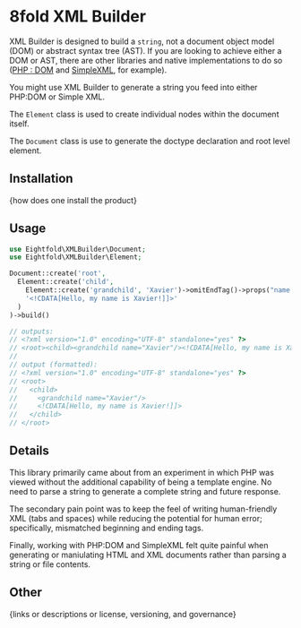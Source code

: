 # 8fold XML Builder

XML Builder is designed to build a `string`, not a document object model (DOM)
or abstract syntax tree (AST). If you are looking to achieve either a DOM or AST,
there are other libraries and native implementations to do so
([PHP : DOM](https://www.php.net/manual/en/simplexml.examples-basic.php) and [SimpleXML](https://www.php.net/manual/en/simplexml.examples-basic.php), for example).

You might use XML Builder to generate a string you feed into either PHP:DOM or Simple XML.

The `Element` class is used to create individual nodes within the document itself.

The `Document` class is use to generate the doctype declaration and root level element.

## Installation

{how does one install the product}

## Usage

```php
use Eightfold\XMLBuilder\Document;
use Eightfold\XMLBuilder\Element;

Document::create('root',
  Element::create('child',
  	Element::create('grandchild', 'Xavier')->omitEndTag()->props("name Xavier"),
  	'<!CDATA[Hello, my name is Xavier!]]>'
  )
)->build()

// outputs:
// <?xml version="1.0" encoding="UTF-8" standalone="yes" ?>
// <root><child><grandchild name="Xavier"/><!CDATA[Hello, my name is Xavier!]]></child></root>
//
// output (formatted):
// <?xml version="1.0" encoding="UTF-8" standalone="yes" ?>
// <root>
//   <child>
//     <grandchild name="Xavier"/>
//     <!CDATA[Hello, my name is Xavier!]]>
//   </child>
// </root>
```

## Details

This library primarily came about from an experiment in which PHP was viewed
without the additional capability of being a template engine. No need to parse a
string to generate a complete string and future response.

The secondary pain point was to keep the feel of writing human-friendly XML
(tabs and spaces) while reducing the potential for human error; specifically,
mismatched beginning and ending tags.

Finally, working with PHP:DOM and SimpleXML felt quite painful when generating
or maniulating HTML and XML documents rather than parsing a string or file
contents.

## Other

{links or descriptions or license, versioning, and governance}
